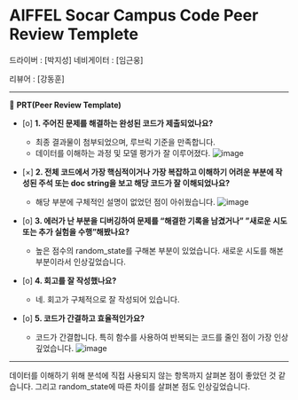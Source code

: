# AIFFEL Socar Campus Code Peer Review Templete

드라이버 : [박지성] 네비게이터 : [임근웅]

리뷰어 : [강동훈]

---

🔑 **PRT(Peer Review Template)**

- [o]  **1. 주어진 문제를 해결하는 완성된 코드가 제출되었나요?**
    - 최종 결과물이 첨부되었으며, 루브릭 기준을 만족합니다.
    - 데이터를 이해하는 과정 및 모델 평가가 잘 이루어졌다.
![image](https://github.com/6dongh9/first-repository_LGW/assets/141113666/f02aeb24-39c2-449e-9afa-09e4a4890b4c)

    
- [×]  **2. 전체 코드에서 가장 핵심적이거나 가장 복잡하고 이해하기 어려운 부분에 작성된 
주석 또는 doc string을 보고 해당 코드가 잘 이해되었나요?**
    - 해당 부분에 구체적인 설명이 없었던 점이 아쉬웠습니다.
![image](https://github.com/6dongh9/first-repository_LGW/assets/141113666/5fc868d7-cef0-496a-af4b-265d8ce9faa9)

        
- [o]  **3. 에러가 난 부분을 디버깅하여 문제를 “해결한 기록을 남겼거나” 
”새로운 시도 또는 추가 실험을 수행”해봤나요?**
    - 높은 점수의 random_state를 구해본 부분이 있었습니다. 새로운 시도를 해본 부분이라서 인상깊었습니다.
        
- [o]  **4. 회고를 잘 작성했나요?**
    - 네. 회고가 구체적으로 잘 작성되어 있습니다.

- [o]  **5. 코드가 간결하고 효율적인가요?**
    - 코드가 간결합니다. 특히 함수를 사용하여 반복되는 코드를 줄인 점이 가장 인상깊었습니다.
![image](https://github.com/6dongh9/first-repository_LGW/assets/141113666/20e7c2cf-eeab-4881-9de6-10358c4e48b5)


---
데이터를 이해하기 위해 분석에 직접 사용되지 않는 항목까지 살펴본 점이 좋았던 것 같습니다. 그리고 random_state에 따른 차이를 살펴본 점도 인상깊었습니다.  
